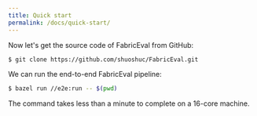 ```yaml
---
title: Quick start
permalink: /docs/quick-start/
---
```


Now let's get the source code of FabricEval from GitHub:
```bash
$ git clone https://github.com/shuoshuc/FabricEval.git
```

We can run the end-to-end FabricEval pipeline:
```bash
$ bazel run //e2e:run -- $(pwd)
```

The command takes less than a minute to complete on a 16-core machine.
